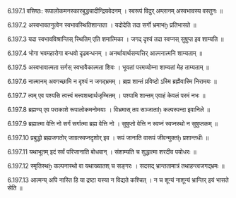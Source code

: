 6.197.1
वसिष्ठः:
रूपालोकमनस्कारबुद्ध्यादीन्द्रियवेदनम् ।
स्वरूपं विदुर् अम्लानम् अस्वभावस्य वस्तुनः ॥


6.197.2
अस्वभावतनुत्वेन स्वभावस्थितिशान्तता ।
यदोदेति तदा सर्गो भ्रमाभḫ प्रतिभासते ॥


6.197.3
यदा स्वभावविश्रान्तिस् स्थितिम् एति शमात्मिका ।
जगद् दृश्यं तदा स्वप्नस् सुषुप्त इव शाम्यति ॥


6.197.4
भोगा भवमहारोगा बन्धवो दृढबन्धनम् ।
अनर्थायार्थसम्पत्तिर् आत्मनात्मनि शाम्यताम् ॥


6.197.5
अस्वभावात्मता सर्गस् स्वभावैकात्मता शिवः ।
भूयतां परमव्योम्ना शाम्यतां मेह ताम्यताम् ॥


6.197.6
नात्मानम् अवगच्छामि न दृश्यं न जगद्भ्रमम् ।
ब्रह्म शान्तं प्रविष्टो ऽस्मि ब्रह्मैवास्मि निरामयः ॥


6.197.7
त्वम् एव पश्यसि त्वत्त्वं मत्त्वशब्दार्थजृम्भितम् ।
पश्यामि शान्तम् एवाहं केवलं परमं नभः ॥


6.197.8
ब्रह्मण्य् एव पराकाशे रूपालोकमनोमयाः ।
विभ्रमास् तव सञ्जाताẖ कल्पस्पन्दा इवानिले ॥


6.197.9
ब्रह्मात्मा वेत्ति नो सर्गं सर्गात्मा ब्रह्म वेत्ति नो ।
सुषुप्तो वेत्ति न स्वप्नं स्वप्नस्थो न सुषुप्तकम् ॥


6.197.10
प्रबुद्धो ब्रह्मजगतोर् जाग्रत्स्वप्नदृशोर् इव ।
रूपं जानाति वारूपं जीवन्मुक्तḫ प्रशान्तधीः ॥


6.197.11
यथाभूतम् इदं सर्वं परिजानाति बोधवान् ।
संशाम्यति च शुद्धात्मा शरदीव पयोधरः ॥


6.197.12
स्मृतिस्थẖ कल्पनास्थो वा यथाख्यातश् च सङ्गरः ।
सदसद् भ्रान्ततामात्रं तथाहन्त्वजगद्भ्रमः ॥


6.197.13
आत्मन्य् अपि नास्ति हि या द्रष्टा यस्या न विद्यते कश्चित् ।
न च शून्यं नाशून्यं भ्रान्तिर् इयं भासते सेति ॥

